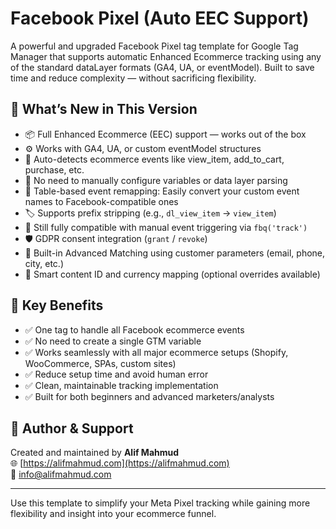 # Facebook Pixel (Auto EEC Support)

A powerful and upgraded Facebook Pixel tag template for Google Tag Manager that supports automatic Enhanced Ecommerce tracking using any of the standard dataLayer formats (GA4, UA, or eventModel). Built to save time and reduce complexity — without sacrificing flexibility.

## 🚀 What’s New in This Version

- 📦 Full Enhanced Ecommerce (EEC) support — works out of the box
- ⚙️ Works with GA4, UA, or custom eventModel structures
- 🧠 Auto-detects ecommerce events like view_item, add_to_cart, purchase, etc.
- 📌 No need to manually configure variables or data layer parsing
- 🧩 Table-based event remapping: Easily convert your custom event names to Facebook-compatible ones
- 🏷️ Supports prefix stripping (e.g., `dl_view_item` → `view_item`)
- 🔁 Still fully compatible with manual event triggering via `fbq('track')`
- 🛡️ GDPR consent integration (`grant` / `revoke`)
- 🧬 Built-in Advanced Matching using customer parameters (email, phone, city, etc.)
- 🧠 Smart content ID and currency mapping (optional overrides available)

## 🎯 Key Benefits

- ✅ One tag to handle all Facebook ecommerce events
- ✅ No need to create a single GTM variable
- ✅ Works seamlessly with all major ecommerce setups (Shopify, WooCommerce, SPAs, custom sites)
- ✅ Reduce setup time and avoid human error
- ✅ Clean, maintainable tracking implementation
- ✅ Built for both beginners and advanced marketers/analysts

## 📄 Author & Support

Created and maintained by **Alif Mahmud**  
🌐 [https://alifmahmud.com](https://alifmahmud.com)  
📧 info@alifmahmud.com

---

Use this template to simplify your Meta Pixel tracking while gaining more flexibility and insight into your ecommerce funnel.
